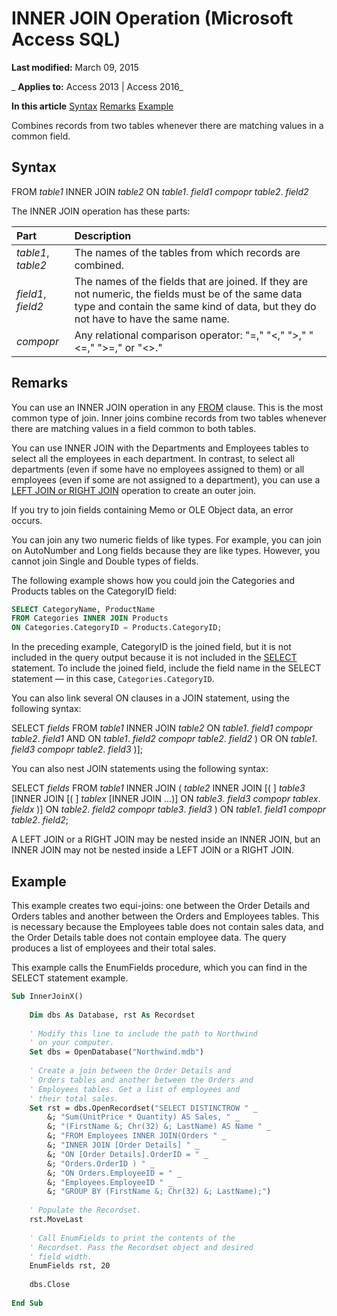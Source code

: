 
# INNER JOIN Operation (Microsoft Access SQL)

 **Last modified:** March 09, 2015

 _ **Applies to:** Access 2013 | Access 2016_

 **In this article**
[Syntax](#sectionSection0)
[Remarks](#sectionSection1)
[ Example](#sectionSection2)


Combines records from two tables whenever there are matching values in a common field.

## Syntax
<a name="sectionSection0"> </a>

FROM  _table1_ INNER JOIN _table2_ ON _table1_. _field1_ _compopr table2_. _field2_

The INNER JOIN operation has these parts:



|**Part**|**Description**|
|:-----|:-----|
| _table1_, _table2_|The names of the tables from which records are combined.|
| _field1_, _field2_|The names of the fields that are joined. If they are not numeric, the fields must be of the same data type and contain the same kind of data, but they do not have to have the same name.|
| _compopr_|Any relational comparison operator: "=," "<," ">," "<=," ">=," or "<>."|

## Remarks
<a name="sectionSection1"> </a>

You can use an INNER JOIN operation in any [FROM](http://msdn.microsoft.com/library/f3c5931e-2768-198e-d69c-095a01c23bb5%28Office.15%29.aspx) clause. This is the most common type of join. Inner joins combine records from two tables whenever there are matching values in a field common to both tables.

You can use INNER JOIN with the Departments and Employees tables to select all the employees in each department. In contrast, to select all departments (even if some have no employees assigned to them) or all employees (even if some are not assigned to a department), you can use a [LEFT JOIN or RIGHT JOIN](9c10525f-98b1-fd4f-8b40-07a32c5c6502.md) operation to create an outer join.

If you try to join fields containing Memo or OLE Object data, an error occurs.

You can join any two numeric fields of like types. For example, you can join on AutoNumber and Long fields because they are like types. However, you cannot join Single and Double types of fields.

The following example shows how you could join the Categories and Products tables on the CategoryID field:




```sql
SELECT CategoryName, ProductName 
FROM Categories INNER JOIN Products 
ON Categories.CategoryID = Products.CategoryID;
```

In the preceding example, CategoryID is the joined field, but it is not included in the query output because it is not included in the [SELECT](a5c9da94-5f9e-0fc0-767a-4117f38a5ef3.md) statement. To include the joined field, include the field name in the SELECT statement — in this case, `Categories.CategoryID`.

You can also link several ON clauses in a JOIN statement, using the following syntax:

SELECT  _fields_ FROM _table1_ INNER JOIN _table2_ ON _table1_. _field1_ _compopr_ _table2_. _field1_ AND ON _table1_. _field2_ _compopr_ _table2_. _field2_ ) OR ON _table1_. _field3_ _compopr_ _table2_. _field3_ )];

You can also nest JOIN statements using the following syntax:

SELECT  _fields_ FROM _table1_ INNER JOIN ( _table2_ INNER JOIN [( ] _table3_ [INNER JOIN [( ] _tablex_ [INNER JOIN …)] ON _table3_. _field3_ _compopr_ _tablex_. _fieldx_ )] ON _table2_. _field2_ _compopr_ _table3_. _field3_ ) ON _table1_. _field1_ _compopr_ _table2_. _field2_;

A LEFT JOIN or a RIGHT JOIN may be nested inside an INNER JOIN, but an INNER JOIN may not be nested inside a LEFT JOIN or a RIGHT JOIN.


## Example
<a name="sectionSection2"> </a>

This example creates two equi-joins: one between the Order Details and Orders tables and another between the Orders and Employees tables. This is necessary because the Employees table does not contain sales data, and the Order Details table does not contain employee data. The query produces a list of employees and their total sales.

This example calls the EnumFields procedure, which you can find in the SELECT statement example.




```vb
Sub InnerJoinX() 
 
    Dim dbs As Database, rst As Recordset 
 
    ' Modify this line to include the path to Northwind 
    ' on your computer. 
    Set dbs = OpenDatabase("Northwind.mdb") 
     
    ' Create a join between the Order Details and  
    ' Orders tables and another between the Orders and  
    ' Employees tables. Get a list of employees and  
    ' their total sales. 
    Set rst = dbs.OpenRecordset("SELECT DISTINCTROW " _ 
        &; "Sum(UnitPrice * Quantity) AS Sales, " _ 
        &; "(FirstName &; Chr(32) &; LastName) AS Name " _ 
        &; "FROM Employees INNER JOIN(Orders " _ 
        &; "INNER JOIN [Order Details] " _ 
        &; "ON [Order Details].OrderID = " _ 
        &; "Orders.OrderID ) " _ 
        &; "ON Orders.EmployeeID = " _ 
        &; "Employees.EmployeeID " _ 
        &; "GROUP BY (FirstName &; Chr(32) &; LastName);") 
     
    ' Populate the Recordset. 
    rst.MoveLast 
     
    ' Call EnumFields to print the contents of the  
    ' Recordset. Pass the Recordset object and desired 
    ' field width. 
    EnumFields rst, 20 
 
    dbs.Close 
 
End Sub
```

